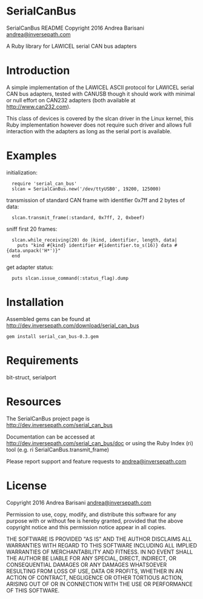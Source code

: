 SerialCanBus
============

SerialCanBus README
Copyright 2016 Andrea Barisani <andrea@inversepath.com>

A Ruby library for LAWICEL serial CAN bus adapters

Introduction
============

A simple implementation of the LAWICEL ASCII protocol for LAWICEL serial CAN
bus adapters, tested with CANUSB though it should work with minimal or null
effort on CAN232 adapters (both available at http://www.can232.com).

This class of devices is covered by the slcan driver in the Linux kernel, this
Ruby implementation however does not require such driver and allows full
interaction with the adapters as long as the serial port is available.

Examples
========

initialization:
```
  require 'serial_can_bus'
  slcan = SerialCanBus.new('/dev/ttyUSB0', 19200, 125000)
```

transmission of standard CAN frame with identifier 0x7ff and 2 bytes of data:
```
  slcan.transmit_frame(:standard, 0x7ff, 2, 0xbeef)
```

sniff first 20 frames:
```
  slcan.while_receiving(20) do |kind, identifier, length, data|
    puts "kind #{kind} identifier #{identifier.to_s(16)} data #{data.unpack('H*')}"
  end
```

get adapter status:
```
  puts slcan.issue_command(:status_flag).dump
```

Installation
============

Assembled gems can be found at
http://dev.inversepath.com/download/serial_can_bus

```
gem install serial_can_bus-0.3.gem
```

Requirements
============

bit-struct, serialport

Resources
=========

The SerialCanBus project page is http://dev.inversepath.com/serial_can_bus

Documentation can be accessed at http://dev.inversepath.com/serial_can_bus/doc
or using the Ruby Index (ri) tool (e.g. ri SerialCanBus.transmit_frame)

Please report support and feature requests to <andrea@inversepath.com>

License
=======

Copyright 2016 Andrea Barisani <andrea@inversepath.com>

Permission to use, copy, modify, and distribute this software for any
purpose with or without fee is hereby granted, provided that the above
copyright notice and this permission notice appear in all copies.

THE SOFTWARE IS PROVIDED "AS IS" AND THE AUTHOR DISCLAIMS ALL WARRANTIES
WITH REGARD TO THIS SOFTWARE INCLUDING ALL IMPLIED WARRANTIES OF
MERCHANTABILITY AND FITNESS. IN NO EVENT SHALL THE AUTHOR BE LIABLE FOR
ANY SPECIAL, DIRECT, INDIRECT, OR CONSEQUENTIAL DAMAGES OR ANY DAMAGES
WHATSOEVER RESULTING FROM LOSS OF USE, DATA OR PROFITS, WHETHER IN AN
ACTION OF CONTRACT, NEGLIGENCE OR OTHER TORTIOUS ACTION, ARISING OUT OF
OR IN CONNECTION WITH THE USE OR PERFORMANCE OF THIS SOFTWARE.
